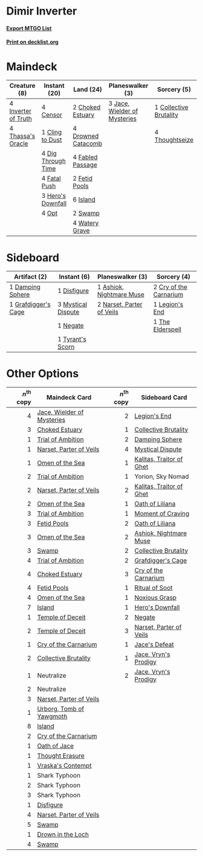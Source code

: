 # Dimir Inverter

#### [Export MTGO List](../collection/Dimir%20Inverter/Dimir%20Inverter.txt)
#### [Print on decklist.org](http://decklist.org/?deckmain=4%09Censor%0A2%09Choked%20Estuary%0A1%09Cling%20to%20Dust%0A1%09Collective%20Brutality%0A4%09Dig%20Through%20Time%0A4%09Drowned%20Catacomb%0A4%09Fabled%20Passage%0A4%09Fatal%20Push%0A2%09Fetid%20Pools%0A3%09Hero's%20Downfall%0A4%09Inverter%20of%20Truth%0A6%09Island%0A3%09Jace,%20Wielder%20of%20Mysteries%0A4%09Opt%0A2%09Swamp%0A4%09Thassa's%20Oracle%0A4%09Thoughtseize%0A4%09Watery%20Grave&deckside=1%09Ashiok,%20Nightmare%20Muse%0A2%09Cry%20of%20the%20Carnarium%0A1%09Damping%20Sphere%0A1%09Disfigure%0A1%09Grafdigger's%20Cage%0A1%09Legion's%20End%0A3%09Mystical%20Dispute%0A2%09Narset,%20Parter%20of%20Veils%0A1%09Negate%0A1%09The%20Elderspell%0A1%09Tyrant's%20Scorn)
# Maindeck

|                                         Creature (8)                                         |                                        Instant (20)                                         |                                          Land (24)                                          |                                           Planeswalker (3)                                            |                                           Sorcery (5)                                           |
|----------------------------------------------------------------------------------------------|---------------------------------------------------------------------------------------------|---------------------------------------------------------------------------------------------|-------------------------------------------------------------------------------------------------------|-------------------------------------------------------------------------------------------------|
|4 [Inverter of Truth](http://gatherer.wizards.com/Pages/Card/Details.aspx?multiverseid=407582)|4 [Censor](http://gatherer.wizards.com/Pages/Card/Details.aspx?multiverseid=426748)          |2 [Choked Estuary](http://gatherer.wizards.com/Pages/Card/Details.aspx?multiverseid=410038)  |3 [Jace, Wielder of Mysteries](http://gatherer.wizards.com/Pages/Card/Details.aspx?multiverseid=460981)|1 [Collective Brutality](http://gatherer.wizards.com/Pages/Card/Details.aspx?multiverseid=414380)|
|4 [Thassa's Oracle](http://gatherer.wizards.com/Pages/Card/Details.aspx?multiverseid=476324)  |1 [Cling to Dust](http://gatherer.wizards.com/Pages/Card/Details.aspx?multiverseid=476338)   |4 [Drowned Catacomb](http://gatherer.wizards.com/Pages/Card/Details.aspx?multiverseid=430633)|                                                                                                       |4 [Thoughtseize](http://gatherer.wizards.com/Pages/Card/Details.aspx?multiverseid=438676)        |
|                                                                                              |4 [Dig Through Time](http://gatherer.wizards.com/Pages/Card/Details.aspx?multiverseid=386518)|4 [Fabled Passage](http://gatherer.wizards.com/Pages/Card/Details.aspx?multiverseid=473206)  |                                                                                                       |                                                                                                 |
|                                                                                              |4 [Fatal Push](http://gatherer.wizards.com/Pages/Card/Details.aspx?multiverseid=423724)      |2 [Fetid Pools](http://gatherer.wizards.com/Pages/Card/Details.aspx?multiverseid=426945)     |                                                                                                       |                                                                                                 |
|                                                                                              |3 [Hero's Downfall](http://gatherer.wizards.com/Pages/Card/Details.aspx?multiverseid=373575) |6 [Island](http://gatherer.wizards.com/Pages/Card/Details.aspx?multiverseid=439857)          |                                                                                                       |                                                                                                 |
|                                                                                              |4 [Opt](http://gatherer.wizards.com/Pages/Card/Details.aspx?multiverseid=442948)             |2 [Swamp](http://gatherer.wizards.com/Pages/Card/Details.aspx?multiverseid=439858)           |                                                                                                       |                                                                                                 |
|                                                                                              |                                                                                             |4 [Watery Grave](http://gatherer.wizards.com/Pages/Card/Details.aspx?multiverseid=405114)    |                                                                                                       |                                                                                                 |


# Sideboard

|                                         Artifact (2)                                         |                                         Instant (6)                                         |                                          Planeswalker (3)                                          |                                           Sorcery (4)                                           |
|----------------------------------------------------------------------------------------------|---------------------------------------------------------------------------------------------|----------------------------------------------------------------------------------------------------|-------------------------------------------------------------------------------------------------|
|1 [Damping Sphere](http://gatherer.wizards.com/Pages/Card/Details.aspx?multiverseid=443101)   |1 [Disfigure](http://gatherer.wizards.com/Pages/Card/Details.aspx?multiverseid=442076)       |1 [Ashiok, Nightmare Muse](http://gatherer.wizards.com/Pages/Card/Details.aspx?multiverseid=476459) |2 [Cry of the Carnarium](http://gatherer.wizards.com/Pages/Card/Details.aspx?multiverseid=457214)|
|1 [Grafdigger's Cage](http://gatherer.wizards.com/Pages/Card/Details.aspx?multiverseid=278452)|3 [Mystical Dispute](http://gatherer.wizards.com/Pages/Card/Details.aspx?multiverseid=473020)|2 [Narset, Parter of Veils](http://gatherer.wizards.com/Pages/Card/Details.aspx?multiverseid=460988)|1 [Legion's End](http://gatherer.wizards.com/Pages/Card/Details.aspx?multiverseid=466860)        |
|                                                                                              |1 [Negate](http://gatherer.wizards.com/Pages/Card/Details.aspx?multiverseid=423707)          |                                                                                                    |1 [The Elderspell](http://gatherer.wizards.com/Pages/Card/Details.aspx?multiverseid=461016)      |
|                                                                                              |1 [Tyrant's Scorn](http://gatherer.wizards.com/Pages/Card/Details.aspx?multiverseid=461152)  |                                                                                                    |                                                                                                 |


# Other Options

|*n*<sup>th</sup> copy|                                            Maindeck Card                                            |*n*<sup>th</sup> copy|                                          Sideboard Card                                           |
|--------------------:|-----------------------------------------------------------------------------------------------------|--------------------:|---------------------------------------------------------------------------------------------------|
|                    4|[Jace, Wielder of Mysteries](http://gatherer.wizards.com/Pages/Card/Details.aspx?multiverseid=460981)|                    2|[Legion's End](http://gatherer.wizards.com/Pages/Card/Details.aspx?multiverseid=466860)            |
|                    3|[Choked Estuary](http://gatherer.wizards.com/Pages/Card/Details.aspx?multiverseid=410038)            |                    1|[Collective Brutality](http://gatherer.wizards.com/Pages/Card/Details.aspx?multiverseid=414380)    |
|                    1|[Trial of Ambition](http://gatherer.wizards.com/Pages/Card/Details.aspx?multiverseid=426815)         |                    2|[Damping Sphere](http://gatherer.wizards.com/Pages/Card/Details.aspx?multiverseid=443101)          |
|                    1|[Narset, Parter of Veils](http://gatherer.wizards.com/Pages/Card/Details.aspx?multiverseid=460988)   |                    4|[Mystical Dispute](http://gatherer.wizards.com/Pages/Card/Details.aspx?multiverseid=473020)        |
|                    1|[Omen of the Sea](http://gatherer.wizards.com/Pages/Card/Details.aspx?multiverseid=476309)           |                    1|[Kalitas, Traitor of Ghet](http://gatherer.wizards.com/Pages/Card/Details.aspx?multiverseid=407596)|
|                    2|[Trial of Ambition](http://gatherer.wizards.com/Pages/Card/Details.aspx?multiverseid=426815)         |                    1|Yorion, Sky Nomad                                                                                  |
|                    2|[Narset, Parter of Veils](http://gatherer.wizards.com/Pages/Card/Details.aspx?multiverseid=460988)   |                    2|[Kalitas, Traitor of Ghet](http://gatherer.wizards.com/Pages/Card/Details.aspx?multiverseid=407596)|
|                    2|[Omen of the Sea](http://gatherer.wizards.com/Pages/Card/Details.aspx?multiverseid=476309)           |                    1|[Oath of Liliana](http://gatherer.wizards.com/Pages/Card/Details.aspx?multiverseid=414395)         |
|                    3|[Trial of Ambition](http://gatherer.wizards.com/Pages/Card/Details.aspx?multiverseid=426815)         |                    1|[Moment of Craving](http://gatherer.wizards.com/Pages/Card/Details.aspx?multiverseid=439736)       |
|                    3|[Fetid Pools](http://gatherer.wizards.com/Pages/Card/Details.aspx?multiverseid=426945)               |                    2|[Oath of Liliana](http://gatherer.wizards.com/Pages/Card/Details.aspx?multiverseid=414395)         |
|                    3|[Omen of the Sea](http://gatherer.wizards.com/Pages/Card/Details.aspx?multiverseid=476309)           |                    2|[Ashiok, Nightmare Muse](http://gatherer.wizards.com/Pages/Card/Details.aspx?multiverseid=476459)  |
|                    3|[Swamp](http://gatherer.wizards.com/Pages/Card/Details.aspx?multiverseid=439858)                     |                    2|[Collective Brutality](http://gatherer.wizards.com/Pages/Card/Details.aspx?multiverseid=414380)    |
|                    4|[Trial of Ambition](http://gatherer.wizards.com/Pages/Card/Details.aspx?multiverseid=426815)         |                    2|[Grafdigger's Cage](http://gatherer.wizards.com/Pages/Card/Details.aspx?multiverseid=278452)       |
|                    4|[Choked Estuary](http://gatherer.wizards.com/Pages/Card/Details.aspx?multiverseid=410038)            |                    3|[Cry of the Carnarium](http://gatherer.wizards.com/Pages/Card/Details.aspx?multiverseid=457214)    |
|                    4|[Fetid Pools](http://gatherer.wizards.com/Pages/Card/Details.aspx?multiverseid=426945)               |                    1|[Ritual of Soot](http://gatherer.wizards.com/Pages/Card/Details.aspx?multiverseid=452834)          |
|                    4|[Omen of the Sea](http://gatherer.wizards.com/Pages/Card/Details.aspx?multiverseid=476309)           |                    1|[Noxious Grasp](http://gatherer.wizards.com/Pages/Card/Details.aspx?multiverseid=466864)           |
|                    7|[Island](http://gatherer.wizards.com/Pages/Card/Details.aspx?multiverseid=439857)                    |                    1|[Hero's Downfall](http://gatherer.wizards.com/Pages/Card/Details.aspx?multiverseid=373575)         |
|                    1|[Temple of Deceit](http://gatherer.wizards.com/Pages/Card/Details.aspx?multiverseid=373734)          |                    2|[Negate](http://gatherer.wizards.com/Pages/Card/Details.aspx?multiverseid=423707)                  |
|                    2|[Temple of Deceit](http://gatherer.wizards.com/Pages/Card/Details.aspx?multiverseid=373734)          |                    3|[Narset, Parter of Veils](http://gatherer.wizards.com/Pages/Card/Details.aspx?multiverseid=460988) |
|                    1|[Cry of the Carnarium](http://gatherer.wizards.com/Pages/Card/Details.aspx?multiverseid=457214)      |                    1|[Jace's Defeat](http://gatherer.wizards.com/Pages/Card/Details.aspx?multiverseid=430727)           |
|                    2|[Collective Brutality](http://gatherer.wizards.com/Pages/Card/Details.aspx?multiverseid=414380)      |                    1|[Jace, Vryn's Prodigy](http://gatherer.wizards.com/Pages/Card/Details.aspx?multiverseid=398434)    |
|                    1|Neutralize                                                                                           |                    2|[Jace, Vryn's Prodigy](http://gatherer.wizards.com/Pages/Card/Details.aspx?multiverseid=398434)    |
|                    2|Neutralize                                                                                           |                     |                                                                                                   |
|                    3|[Narset, Parter of Veils](http://gatherer.wizards.com/Pages/Card/Details.aspx?multiverseid=460988)   |                     |                                                                                                   |
|                    1|[Urborg, Tomb of Yawgmoth](http://gatherer.wizards.com/Pages/Card/Details.aspx?multiverseid=383425)  |                     |                                                                                                   |
|                    8|[Island](http://gatherer.wizards.com/Pages/Card/Details.aspx?multiverseid=439857)                    |                     |                                                                                                   |
|                    2|[Cry of the Carnarium](http://gatherer.wizards.com/Pages/Card/Details.aspx?multiverseid=457214)      |                     |                                                                                                   |
|                    1|[Oath of Jace](http://gatherer.wizards.com/Pages/Card/Details.aspx?multiverseid=407570)              |                     |                                                                                                   |
|                    1|[Thought Erasure](http://gatherer.wizards.com/Pages/Card/Details.aspx?multiverseid=452956)           |                     |                                                                                                   |
|                    1|[Vraska's Contempt](http://gatherer.wizards.com/Pages/Card/Details.aspx?multiverseid=435283)         |                     |                                                                                                   |
|                    1|Shark Typhoon                                                                                        |                     |                                                                                                   |
|                    2|Shark Typhoon                                                                                        |                     |                                                                                                   |
|                    3|Shark Typhoon                                                                                        |                     |                                                                                                   |
|                    1|[Disfigure](http://gatherer.wizards.com/Pages/Card/Details.aspx?multiverseid=442076)                 |                     |                                                                                                   |
|                    4|[Narset, Parter of Veils](http://gatherer.wizards.com/Pages/Card/Details.aspx?multiverseid=460988)   |                     |                                                                                                   |
|                    5|[Swamp](http://gatherer.wizards.com/Pages/Card/Details.aspx?multiverseid=439858)                     |                     |                                                                                                   |
|                    1|[Drown in the Loch](http://gatherer.wizards.com/Pages/Card/Details.aspx?multiverseid=473150)         |                     |                                                                                                   |
|                    4|[Swamp](http://gatherer.wizards.com/Pages/Card/Details.aspx?multiverseid=439858)                     |                     |                                                                                                   |

